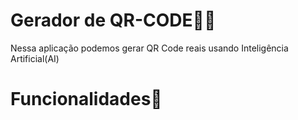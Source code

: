 # Gerador de QR-CODE🧙🏻
Nessa aplicação podemos gerar QR Code reais usando Inteligência Artificial(AI)
<br>

# Funcionalidades🤖

